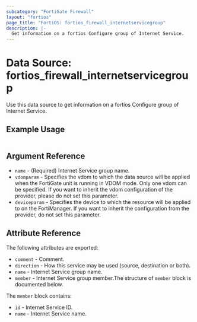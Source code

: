 ```yaml
---
subcategory: "FortiGate Firewall"
layout: "fortios"
page_title: "FortiOS: fortios_firewall_internetservicegroup"
description: |-
  Get information on a fortios Configure group of Internet Service.
---
```


# Data Source: fortios_firewall_internetservicegroup
Use this data source to get information on a fortios Configure group of Internet Service.


## Example Usage

```hcl

```

## Argument Reference

* `name` - (Required) Internet Service group name.
* `vdomparam` - Specifies the vdom to which the data source will be applied when the FortiGate unit is running in VDOM mode. Only one vdom can be specified. If you want to inherit the vdom configuration of the provider, please do not set this parameter.
* `deviceparam` - Specifies the device to which the resource will be applied to on the FortiManager. If you want to inherit the configuration from the provider, do not set this parameter.

## Attribute Reference

The following attributes are exported:

* `comment` - Comment.
* `direction` - How this service may be used (source, destination or both).
* `name` - Internet Service group name.
* `member` - Internet Service group member.The structure of `member` block is documented below.

The `member` block contains:

* `id` - Internet Service ID.
* `name` - Internet Service name.
